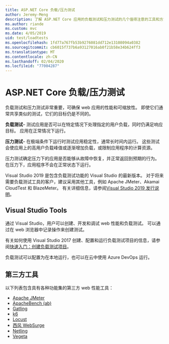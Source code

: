 ```yaml
---
title: ASP.NET Core 负载/压力测试
author: Jeremy-Meng
description: 了解 ASP.NET Core 应用的负载测试和压力测试的几个值得注意的工具和方法。
ms.author: riande
ms.custom: mvc
ms.date: 4/05/2019
uid: test/loadtests
ms.openlocfilehash: 1fd77a767fb53b9276081dd712e13108094a0382
ms.sourcegitcommit: cb6015f737b6a93127016ab0f21b58e34b624ff3
ms.translationtype: MT
ms.contentlocale: zh-CN
ms.lasthandoff: 02/04/2020
ms.locfileid: "77004287"
---
```

# <a name="aspnet-core-loadstress-testing"></a>ASP.NET Core 负载/压力测试

负载测试和压力测试非常重要，可确保 web 应用的性能和可缩放性。 即使它们通常共享类似的测试，它们的目标仍是不同的。

**负载测试**&ndash; 测试应用是否可以在特定情况下处理指定的用户负载，同时仍满足响应目标。 应用在正常情况下运行。

**压力测试**&ndash; 在极端条件下运行时测试应用稳定性，通常长时间内运行。 这些测试会使应用上的高用户负载峰值或逐渐增加负载，或限制应用程序的计算资源。

压力测试确定压力下的应用是否能够从故障中恢复，并正常返回到预期的行为。 在压力下，应用程序不会在正常状态下运行。

Visual Studio 2019 是包含负载测试功能的 Visual Studio 的最新版本。 对于将来需要负载测试工具的客户，建议采用其他工具，例如 Apache JMeter、Akamai CloudTest 和 BlazeMeter。 有关详细信息，请参阅[Visual Studio 2019 发行说明](/visualstudio/releases/2019/release-notes-v16.0#test-tools)。

## <a name="visual-studio-tools"></a>Visual Studio Tools

通过 Visual Studio，用户可以创建、开发和调试 web 性能和负载测试。 可以通过在 web 浏览器中记录操作来创建测试。

有关如何使用 Visual Studio 2017 创建、配置和运行负载测试项目的信息，请参阅[快速入门：创建负载测试项目](/visualstudio/test/quickstart-create-a-load-test-project?view=vs-2017)。

负载测试可以配置为在本地运行，也可以在云中使用 Azure DevOps 运行。

## <a name="third-party-tools"></a>第三方工具

以下列表包含具有各种功能集的第三方 web 性能工具：

* [Apache JMeter](https://jmeter.apache.org/)
* [ApacheBench (ab)](https://httpd.apache.org/docs/2.4/programs/ab.html)
* [Gatling](https://gatling.io/)
* [k6](https://k6.io)
* [Locust](https://locust.io/)
* [西风 WebSurge](https://websurge.west-wind.com/)
* [Netling](https://github.com/hallatore/Netling)
* [Vegeta](https://github.com/tsenart/vegeta)

